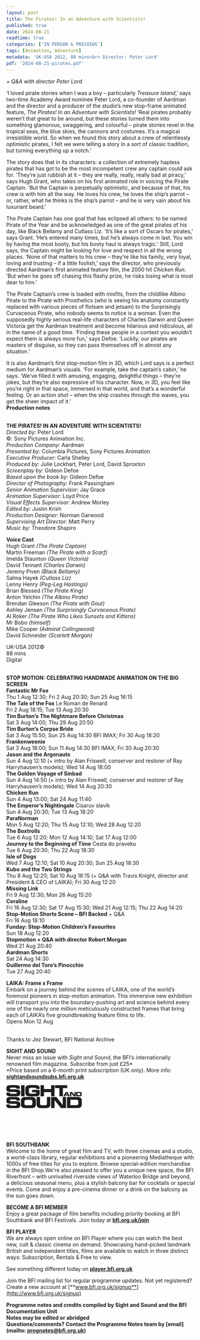 ```yaml
---
layout: post
title: The Pirates! In an Adventure with Scientists!
published: true
date: 2024-08-21
readtime: true
categories: ['IN PERSON & PREVIEWS']
tags: [Animation, Adventure]
metadata: 'UK-USA 2012, 88 mins<br> Director: Peter Lord'
pdf: '2024-08-21-pirates.pdf'
---
```


_+ Q&A with director Peter Lord_

‘I loved pirate stories when I was a boy – particularly _Treasure Island_,’ says two-time Academy Award nominee Peter Lord, a co-founder of Aardman and the director and a producer of the studio’s new stop-frame animated feature, _The Pirates! In an Adventure with Scientists!_ ‘Real pirates probably weren’t that great to be around, but these stories turned them into something glamorous, swaggering, and colourful – pirate stories revel in the tropical seas, the blue skies, the cannons and costumes. It’s a magical irresistible world. So when we found this story about a crew of relentlessly optimistic pirates, I felt we were telling a story in a sort of classic tradition, but turning everything up a notch.’

The story does that in its characters: a collection of extremely hapless pirates that has got to be the most incompetent crew any captain could ask for. ‘They’re just rubbish at it – they are really, really, really bad at piracy,’ says Hugh Grant, who takes on his first animated role in voicing the Pirate Captain. ‘But the Captain is perpetually optimistic, and because of that, his crew is with him all the way. He loves his crew, he loves the ship’s parrot – or, rather, what he thinks is the ship’s parrot – and he is very vain about his luxuriant beard.’

The Pirate Captain has one goal that has eclipsed all others: to be named Pirate of the Year and be acknowledged as one of the great pirates of his day, like Black Bellamy and Cutlass Liz. ‘It’s like a sort of Oscars for pirates,’ says Grant. ‘He’s entered many times, but he’s always come in last. You win by having the most booty, but his booty haul is always tragic.’ Still, Lord says, the Captain might be looking for love and respect in all the wrong places. ‘None of that matters to his crew – they’re like his family, very loyal, loving and trusting – if a little foolish,’ says the director, who previously directed Aardman’s first animated feature film, the 2000 hit _Chicken Run_. ‘But when he goes off chasing this flashy prize, he risks losing what is most dear to him.’

The Pirate Captain’s crew is loaded with misfits, from the childlike Albino Pirate to the Pirate with Prosthetics (who is seeing his anatomy constantly replaced with various pieces of flotsam and jetsam) to the Surprisingly Curvaceous Pirate, who nobody seems to notice is a woman. Even the supposedly highly serious real-life characters of Charles Darwin and Queen Victoria get the Aardman treatment and become hilarious and ridiculous, all in the name of a good time. ‘Finding these people in a context you wouldn’t expect them is always more fun,’ says Defoe. ‘Luckily, our pirates are masters of disguise, so they can pass themselves off in almost any situation.’

It is also Aardman’s first stop-motion film in 3D, which Lord says is a perfect medium for Aardman’s visuals. ‘For example, take the captain’s cabin,’ he says. ‘We’ve filled it with amusing, engaging, delightful things – they’re jokes, but they’re also expressive of his character. Now, in 3D, you feel like you’re right in that space, immersed in that world, and that’s a wonderful feeling. Or an action shot – when the ship crashes through the waves, you get the sheer impact of it.’  
**Production notes**
<br><br>

**THE PIRATES! IN AN ADVENTURE WITH SCIENTISTS!**<br>
_Directed by:_ Peter Lord<br>
©: Sony Pictures Animation Inc.<br>
_Production Company:_ Aardman<br>
_Presented by:_ Columbia Pictures,  Sony Pictures Animation<br>
_Executive Producer:_ Carla Shelley<br>
_Produced by_: Julie Lockhart, Peter Lord,  David Sproxton<br>
_Screenplay by:_ Gideon Defoe<br>
_Based upon the book by:_ Gideon Defoe<br>
_Director of Photography:_ Frank Passingham<br>
_Senior Animation Supervisor:_ Jay Grace<br>
_Animation Supervisor:_ Loyd Price<br>
_Visual Effects Supervisor:_ Andrew Morley<br>
_Edited by:_ Justin Krish<br>
_Production Designer:_ Norman Garwood<br>
_Supervising Art Director:_ Matt Perry<br>
_Music by:_ Theodore Shapiro<br>

**Voice Cast**<br>
Hugh Grant _(The Pirate Captain)_<br>
Martin Freeman _(The Pirate with a Scarf)_<br>
Imelda Staunton _(Queen Victoria)_<br>
David Tennant _(Charles Darwin)_<br>
Jeremy Piven _(Black Bellamy)_<br>
Salma Hayek _(Cutlass Liz)_<br>
Lenny Henry _(Peg-Leg Hastings)_<br>
Brian Blessed _(The Pirate King)_<br>
Anton Yelchin _(The Albino Pirate)_<br>
Brendan Gleeson _(The Pirate with Gout)_<br>
Ashley Jensen _(The Surprisingly Curvaceous Pirate)_<br>
Al Roker  _(The Pirate Who Likes Sunsets and Kittens)_<br>
Mr Bobo _(himself)_<br>
Mike Cooper _(Admiral Collingwood)_<br>
David Schneider _(Scarlett Morgan)_<br>

UK-USA 2012©<br>
88 mins<br>
Digital<br>
<br>

**STOP MOTION: CELEBRATING HANDMADE ANIMATION ON THE BIG SCREEN**  
**Fantastic Mr Fox**  
Thu 1 Aug 12:30; Fri 2 Aug 20:30; Sun 25 Aug 16:15  
**The Tale of the Fox** Le Roman de Renard  
Fri 2 Aug 18:15; Tue 13 Aug 20:30  
**Tim Burton’s The Nightmare Before Christmas**  
Sat 3 Aug 14:00; Thu 29 Aug 20:50  
**Tim Burton’s Corpse Bride**  
Sat 3 Aug 15:50; Sun 25 Aug 14:30 BFI IMAX; Fri 30 Aug 18:20  
**Frankenweenie**  
Sat 3 Aug 18:00; Sun 11 Aug 14:30 BFI IMAX; Fri 30 Aug 20:30  
**Jason and the Argonauts**  
Sun 4 Aug 12:10 (+ intro by Alan Friswell, conserver and restorer of Ray Harryhausen’s models); Wed 14 Aug 18:00  
**The Golden Voyage of Sinbad**  
Sun 4 Aug 14:50 (+ intro by Alan Friswell, conserver and restorer of Ray Harryhausen’s models); Wed 14 Aug 20:30  
**Chicken Run**  
Sun 4 Aug 13:00; Sat 24 Aug 11:40  
**The Emperor’s Nightingale** Císaruv slavík  
Sun 4 Aug 20:30; Tue 13 Aug 18:20  
**ParaNorman**  
Mon 5 Aug 12:20; Thu 15 Aug 12:10; Wed 28 Aug 12:20  
**The Boxtrolls**  
Tue 6 Aug 12:20; Mon 12 Aug 14:10; Sat 17 Aug 12:00  
**Journey to the Beginning of Time** Cesta do praveku  
Tue 6 Aug 20:30; Thu 22 Aug 18:30  
**Isle of Dogs**  
Wed 7 Aug 12:10; Sat 10 Aug 20:30; Sun 25 Aug 18:30  
**Kubo and the Two Strings**  
Thu 8 Aug 12:20; Sat 10 Aug 18:15 (+ Q&A with Travis Knight, director and President & CEO of LAIKA); Fri 30 Aug 12:20  
**Missing Link**  
Fri 9 Aug 12:30; Mon 26 Aug 15:20  
**Coraline**  
Fri 16 Aug 12:30; Sat 17 Aug 15:30; Wed 21 Aug 12:15; Thu 22 Aug 14:20  
**Stop-Motion Shorts Scene – BFI Backed** + Q&A  
Fri 16 Aug 18:10  
**Funday: Stop-Motion Children’s Favourites**  
Sun 18 Aug 12:20  
**Stopmotion + Q&A with director Robert Morgan**  
Wed 21 Aug 20:40  
**Aardman Shorts**  
Sat 24 Aug 14:30  
**Guillermo del Toro’s Pinocchio**  
Tue 27 Aug 20:40  

  

**LAIKA: Frame x Frame**  
Embark on a journey behind the scenes of LAIKA, one of the world’s foremost pioneers in stop-motion animation. This immersive new exhibition will transport you into the boundary-pushing art and science behind every one of the nearly one million meticulously constructed frames that bring each of LAIKA’s five groundbreaking feature films to life.  
Opens Mon 12 Aug  
<BR>

Thanks to Jez Stewart, BFI National Archive
<br>


**SIGHT AND SOUND**<br>
Never miss an issue with _Sight and Sound_, the BFI’s internationally renowned film magazine. Subscribe from just £25*<br>
*Price based on a 6-month print subscription (UK only). More info: [**sightandsoundsubs.bfi.org.uk**](https://sightandsoundsubs.bfi.org.uk/subscribe)

<img style="float: left;" src="/img/sight-and-sound.jpg" width="40%" height="40%"><br><br><br><br><br><br><br><br>

**BFI SOUTHBANK**  
Welcome to the home of great film and TV, with three cinemas and a studio, a world-class library, regular exhibitions and a pioneering Mediatheque with 1000s of free titles for you to explore. Browse special-edition merchandise in the BFI Shop.We&#39;re also pleased to offer you a unique new space, the BFI Riverfront – with unrivalled riverside views of Waterloo Bridge and beyond, a delicious seasonal menu, plus a stylish balcony bar for cocktails or special events. Come and enjoy a pre-cinema dinner or a drink on the balcony as the sun goes down.  

**BECOME A BFI MEMBER**  
Enjoy a great package of film benefits including priority booking at BFI Southbank and BFI Festivals. Join today at [**bfi.org.uk/join**](http://www.bfi.org.uk/join)  

**BFI PLAYER**  
 We are always open online on BFI Player where you can watch the best new, cult &amp; classic cinema on demand. Showcasing hand-picked landmark British and independent titles, films are available to watch in three distinct ways: Subscription, Rentals &amp; Free to view.  

See something different today on [**player.bfi.org.uk**](https://player.bfi.org.uk)  

Join the BFI mailing list for regular programme updates. Not yet registered? Create a new account at [**www.bfi.org.uk/signup**](http://www.bfi.org.uk/signup)

**Programme notes and credits compiled by Sight and Sound and the BFI Documentation Unit  
Notes may be edited or abridged  
Questions/comments? Contact the Programme Notes team by [email](mailto: prognotes@bfi.org.uk)**

<!--stackedit_data:
eyJoaXN0b3J5IjpbLTIwMzMzMDU4OTVdfQ==
-->
